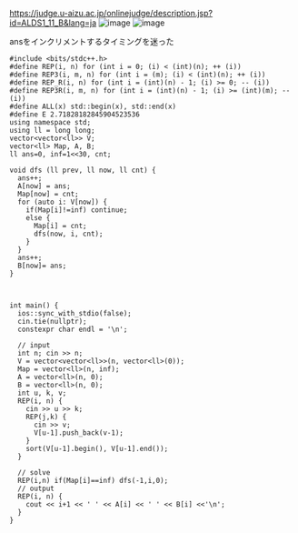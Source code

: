 https://judge.u-aizu.ac.jp/onlinejudge/description.jsp?id=ALDS1_11_B&lang=ja
![image](https://user-images.githubusercontent.com/46245101/112484659-7a973f80-8dbd-11eb-9270-15869b18c0ed.png)
![image](https://user-images.githubusercontent.com/46245101/112484679-808d2080-8dbd-11eb-995d-908911d55c3a.png)

ansをインクリメントするタイミングを迷った

```
#include <bits/stdc++.h>
#define REP(i, n) for (int i = 0; (i) < (int)(n); ++ (i))
#define REP3(i, m, n) for (int i = (m); (i) < (int)(n); ++ (i))
#define REP_R(i, n) for (int i = (int)(n) - 1; (i) >= 0; -- (i))
#define REP3R(i, m, n) for (int i = (int)(n) - 1; (i) >= (int)(m); -- (i))
#define ALL(x) std::begin(x), std::end(x)
#define E 2.71828182845904523536
using namespace std;
using ll = long long;
vector<vector<ll>> V;
vector<ll> Map, A, B;
ll ans=0, inf=1<<30, cnt;

void dfs (ll prev, ll now, ll cnt) {
  ans++;
  A[now] = ans;
  Map[now] = cnt;
  for (auto i: V[now]) {
    if(Map[i]!=inf) continue;
    else {
      Map[i] = cnt;
      dfs(now, i, cnt);
    }
  }
  ans++;
  B[now]= ans;
}
 


int main() {
  ios::sync_with_stdio(false);
  cin.tie(nullptr);
  constexpr char endl = '\n';

  // input
  int n; cin >> n;
  V = vector<vector<ll>>(n, vector<ll>(0));
  Map = vector<ll>(n, inf);
  A = vector<ll>(n, 0);
  B = vector<ll>(n, 0);
  int u, k, v;
  REP(i, n) {
    cin >> u >> k;
    REP(j,k) {
      cin >> v;
      V[u-1].push_back(v-1);
    }
    sort(V[u-1].begin(), V[u-1].end());
  }

  // solve
  REP(i,n) if(Map[i]==inf) dfs(-1,i,0);
  // output
  REP(i, n) {
    cout << i+1 << ' ' << A[i] << ' ' << B[i] <<'\n';
  }
}
```
